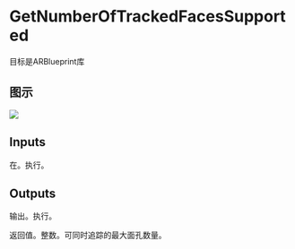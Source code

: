 # GetNumberOfTrackedFacesSupported

目标是ARBlueprint库

## 图示

![]($-20221218-17563356.png)

## Inputs

在。执行。 

## Outputs

输出。执行。

返回值。整数。可同时追踪的最大面孔数量。
